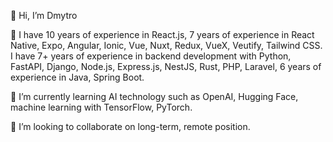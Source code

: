 👋 Hi, I’m Dmytro

👀 I have 10 years of experience in React.js, 7 years of experience in React Native, Expo, Angular, Ionic, Vue, Nuxt, Redux, VueX, Veutify, Tailwind CSS. I have 7+ years of experience in backend development with Python, FastAPI, Django, Node.js, Express.js, NestJS, Rust, PHP, Laravel, 6 years of experience in Java, Spring Boot. 

🌱 I’m currently learning AI technology such as OpenAI, Hugging Face, machine learning with TensorFlow, PyTorch.

💞️ I’m looking to collaborate on long-term, remote position.

<!---
dmytro-manhupli/dmytro-manhupli is a ✨ special ✨ repository because its `README.md` (this file) appears on your GitHub profile.
You can click the Preview link to take a look at your changes.
--->
